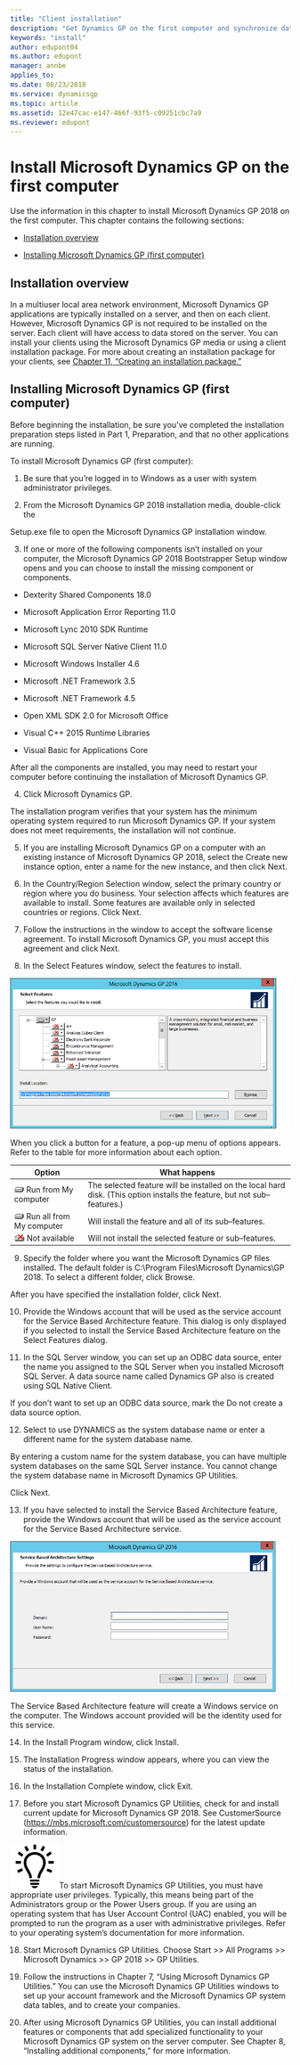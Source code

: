```yaml
---
title: "Client installation"
description: "Get Dynamics GP on the first computer and synchronize data with the server."
keywords: "install"
author: edupont04
ms.author: edupont
manager: annbe
applies_to: 
ms.date: 08/23/2018
ms.service: dynamicsgp
ms.topic: article
ms.assetid: 12e47cac-e147-466f-93f5-c09251cbc7a9
ms.reviewer: edupont
---
```

### 

# Install Microsoft Dynamics GP on the first computer

Use the information in this chapter to install Microsoft Dynamics GP 2018 on the first computer. This chapter contains the following sections:

-   [Installation overview](#installation-overview)  

-   [Installing Microsoft Dynamics GP (first computer)](#installing-microsoft-dynamics-gp-first-computer)  

## Installation overview

In a multiuser local area network environment, Microsoft Dynamics GP applications are typically installed on a server, and then on each client. However, Microsoft Dynamics GP is not required to be installed on the server. Each client will have access to data stored on the server. You can install your clients using the Microsoft Dynamics GP media or using a client installation package. For more about creating an installation package for your clients, see [Chapter 11, “Creating an installation package.”](#_Creating_an_installation_1)  

## Installing Microsoft Dynamics GP (first computer)

Before beginning the installation, be sure you’ve completed the installation preparation steps listed in Part 1, Preparation, and that no other applications are running.

To install Microsoft Dynamics GP (first computer):

1. Be sure that you’re logged in to Windows as a user with system administrator privileges.

2. From the Microsoft Dynamics GP 2018 installation media, double-click the

Setup.exe file to open the Microsoft Dynamics GP installation window.

3. If one or more of the following components isn’t installed on your computer, the Microsoft Dynamics GP 2018 Bootstrapper Setup window opens and you can choose to install the missing component or components.

-   Dexterity Shared Components 18.0

-   Microsoft Application Error Reporting 11.0

-   Microsoft Lync 2010 SDK Runtime

-   Microsoft SQL Server Native Client 11.0

-   Microsoft Windows Installer 4.6

-   Microsoft .NET Framework 3.5

-   Microsoft .NET Framework 4.5

-   Open XML SDK 2.0 for Microsoft Office

-   Visual C++ 2015 Runtime Libraries

-   Visual Basic for Applications Core

After all the components are installed, you may need to restart your computer before continuing the installation of Microsoft Dynamics GP.

4. Click Microsoft Dynamics GP.

The installation program verifies that your system has the minimum operating system required to run Microsoft Dynamics GP. If your system does not meet requirements, the installation will not continue.

5. If you are installing Microsoft Dynamics GP on a computer with an existing instance of Microsoft Dynamics GP 2018, select the Create new instance option, enter a name for the new instance, and then click Next.

6. In the Country/Region Selection window, select the primary country or region where you do business. Your selection affects which features are available to install. Some features are available only in selected countries or regions. Click Next.

7. Follow the instructions in the window to accept the software license agreement. To install Microsoft Dynamics GP, you must accept this agreement and click Next.

8. In the Select Features window, select the features to install.

![choose the features to add or remove](media/add-remove-features.png "Feature selector")  

When you click a button for a feature, a pop-up menu of options appears. Refer to the table for more information about each option.

| Option                                                                         | What happens                                                                                                             |
|--------------------------------------------------------------------------------|--------------------------------------------------------------------------------------------------------------------------|
| ![component icon](media/installed-component.png "Component icon") Run from My computer     | The selected feature will be installed on the local hard disk. (This option installs the feature, but not sub–features.) |  
| ![component icon](media/installed-component.png "Component icon") Run all from My computer | Will install the feature and all of its sub–features.                                                                    |  
| ![component icon](media/not-installed-component.png "Component icon") Not available            | Will not install the selected feature or sub–features.                                                                   |  

9. Specify the folder where you want the Microsoft Dynamics GP files installed. The default folder is C:\\Program Files\\Microsoft Dynamics\\GP 2018. To select a different folder, click Browse.

After you have specified the installation folder, click Next.

10. Provide the Windows account that will be used as the service account for the Service Based Architecture feature. This dialog is only displayed if you selected to install the Service Based Architecture feature on the Select Features dialog.

11. In the SQL Server window, you can set up an ODBC data source, enter the name you assigned to the SQL Server when you installed Microsoft SQL Server. A data source name called Dynamics GP also is created using SQL Native Client.

If you don’t want to set up an ODBC data source, mark the Do not create a data source option.

12. Select to use DYNAMICS as the system database name or enter a different name for the system database name.

By entering a custom name for the system database, you can have multiple system databases on the same SQL Server instance. You cannot change the system database name in Microsoft Dynamics GP Utilities.

Click Next.

13. If you have selected to install the Service Based Architecture feature, provide the Windows account that will be used as the service account for the Service Based Architecture service.

![login screen for service based architecture service](media/service-based-architecture-login.png "Login screen")  

The Service Based Architecture feature will create a Windows service on the computer. The Windows account provided will be the identity used for this service.

14. In the Install Program window, click Install.

15. The Installation Progress window appears, where you can view the status of the installation.

16. In the Installation Complete window, click Exit.

17. Before you start Microsoft Dynamics GP Utilities, check for and install current update for Microsoft Dynamics GP 2018. See CustomerSource (<https://mbs.microsoft.com/customersource>) for the latest update information.

![displays a lightbulb to indication tips and tricks](media/lightbulb.png "Lightbulb symbol")To start Microsoft Dynamics GP Utilities, you must have appropriate user privileges. Typically, this means being part of the Administrators group or the Power Users group. If you are using an operating system that has User Account Control (UAC) enabled, you will be prompted to run the program as a user with administrative privileges. Refer to your operating system’s documentation for more information.  

18. Start Microsoft Dynamics GP Utilities. Choose Start &gt;&gt; All Programs &gt;&gt; Microsoft Dynamics &gt;&gt; GP 2018 &gt;&gt; GP Utilities.

19. Follow the instructions in Chapter 7, “Using Microsoft Dynamics GP Utilities.” You can use the Microsoft Dynamics GP Utilities windows to set up your account framework and the Microsoft Dynamics GP system data tables, and to create your companies.

20. After using Microsoft Dynamics GP Utilities, you can install additional features or components that add specialized functionality to your Microsoft Dynamics GP system on the server computer. See Chapter 8, “Installing additional components,” for more information.
